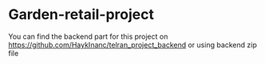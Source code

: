 ﻿# Garden-retail-project

You can find the backend part for this project on https://github.com/HaykInanc/telran_project_backend or using backend zip file
